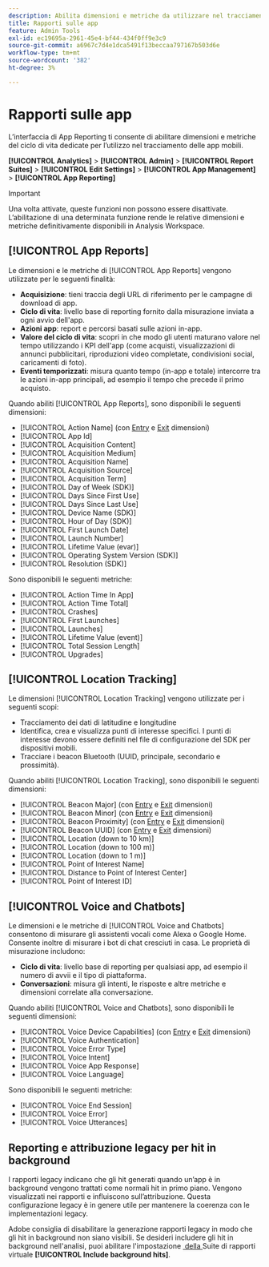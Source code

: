 ```yaml
---
description: Abilita dimensioni e metriche da utilizzare nel tracciamento delle app mobili.
title: Rapporti sulle app
feature: Admin Tools
exl-id: ec19695a-2961-45e4-bf44-434f0ff9e3c9
source-git-commit: a6967c7d4e1dca5491f13beccaa797167b503d6e
workflow-type: tm+mt
source-wordcount: '382'
ht-degree: 3%

---
```


# Rapporti sulle app

L’interfaccia di App Reporting ti consente di abilitare dimensioni e metriche del ciclo di vita dedicate per l’utilizzo nel tracciamento delle app mobili.

**[!UICONTROL Analytics]** > **[!UICONTROL Admin]** > **[!UICONTROL Report Suites]** > **[!UICONTROL Edit Settings]** > **[!UICONTROL App Management]** > **[!UICONTROL App Reporting]**

>[!IMPORTANT]
>
>Una volta attivate, queste funzioni non possono essere disattivate. L’abilitazione di una determinata funzione rende le relative dimensioni e metriche definitivamente disponibili in Analysis Workspace.

## [!UICONTROL App Reports]

Le dimensioni e le metriche di [!UICONTROL App Reports] vengono utilizzate per le seguenti finalità:

* **Acquisizione**: tieni traccia degli URL di riferimento per le campagne di download di app.
* **Ciclo di vita**: livello base di reporting fornito dalla misurazione inviata a ogni avvio dell&#39;app.
* **Azioni app**: report e percorsi basati sulle azioni in-app.
* **Valore del ciclo di vita**: scopri in che modo gli utenti maturano valore nel tempo utilizzando i KPI dell&#39;app (come acquisti, visualizzazioni di annunci pubblicitari, riproduzioni video completate, condivisioni social, caricamenti di foto).
* **Eventi temporizzati**: misura quanto tempo (in-app e totale) intercorre tra le azioni in-app principali, ad esempio il tempo che precede il primo acquisto.

Quando abiliti [!UICONTROL App Reports], sono disponibili le seguenti dimensioni:

* [!UICONTROL Action Name] (con [Entry](/help/components/dimensions/entry-dimensions.md) e [Exit](/help/components/dimensions/exit-dimensions.md) dimensioni)
* [!UICONTROL App Id]
* [!UICONTROL Acquisition Content]
* [!UICONTROL Acquisition Medium]
* [!UICONTROL Acquisition Name]
* [!UICONTROL Acquisition Source]
* [!UICONTROL Acquisition Term]
* [!UICONTROL Day of Week (SDK)]
* [!UICONTROL Days Since First Use]
* [!UICONTROL Days Since Last Use]
* [!UICONTROL Device Name (SDK)]
* [!UICONTROL Hour of Day (SDK)]
* [!UICONTROL First Launch Date]
* [!UICONTROL Launch Number]
* [!UICONTROL Lifetime Value (evar)]
* [!UICONTROL Operating System Version (SDK)]
* [!UICONTROL Resolution (SDK)]

Sono disponibili le seguenti metriche:

* [!UICONTROL Action Time In App]
* [!UICONTROL Action Time Total]
* [!UICONTROL Crashes]
* [!UICONTROL First Launches]
* [!UICONTROL Launches]
* [!UICONTROL Lifetime Value (event)]
* [!UICONTROL Total Session Length]
* [!UICONTROL Upgrades]

## [!UICONTROL Location Tracking]

Le dimensioni [!UICONTROL Location Tracking] vengono utilizzate per i seguenti scopi:

* Tracciamento dei dati di latitudine e longitudine
* Identifica, crea e visualizza punti di interesse specifici. I punti di interesse devono essere definiti nel file di configurazione del SDK per dispositivi mobili.
* Tracciare i beacon Bluetooth (UUID, principale, secondario e prossimità).

Quando abiliti [!UICONTROL Location Tracking], sono disponibili le seguenti dimensioni:

* [!UICONTROL Beacon Major] (con [Entry](/help/components/dimensions/entry-dimensions.md) e [Exit](/help/components/dimensions/exit-dimensions.md) dimensioni)
* [!UICONTROL Beacon Minor] (con [Entry](/help/components/dimensions/entry-dimensions.md) e [Exit](/help/components/dimensions/exit-dimensions.md) dimensioni)
* [!UICONTROL Beacon Proximity] (con [Entry](/help/components/dimensions/entry-dimensions.md) e [Exit](/help/components/dimensions/exit-dimensions.md) dimensioni)
* [!UICONTROL Beacon UUID] (con [Entry](/help/components/dimensions/entry-dimensions.md) e [Exit](/help/components/dimensions/exit-dimensions.md) dimensioni)
* [!UICONTROL Location (down to 10 km)]
* [!UICONTROL Location (down to 100 m)]
* [!UICONTROL Location (down to 1 m)]
* [!UICONTROL Point of Interest Name]
* [!UICONTROL Distance to Point of Interest Center]
* [!UICONTROL Point of Interest ID]

## [!UICONTROL Voice and Chatbots]

Le dimensioni e le metriche di [!UICONTROL Voice and Chatbots] consentono di misurare gli assistenti vocali come Alexa o Google Home. Consente inoltre di misurare i bot di chat cresciuti in casa. Le proprietà di misurazione includono:

* **Ciclo di vita**: livello base di reporting per qualsiasi app, ad esempio il numero di avvii e il tipo di piattaforma.
* **Conversazioni**: misura gli intenti, le risposte e altre metriche e dimensioni correlate alla conversazione.

Quando abiliti [!UICONTROL Voice and Chatbots], sono disponibili le seguenti dimensioni:

* [!UICONTROL Voice Device Capabilities] (con [Entry](/help/components/dimensions/entry-dimensions.md) e [Exit](/help/components/dimensions/exit-dimensions.md) dimensioni)
* [!UICONTROL Voice Authentication]
* [!UICONTROL Voice Error Type]
* [!UICONTROL Voice Intent]
* [!UICONTROL Voice App Response]
* [!UICONTROL Voice Language]

Sono disponibili le seguenti metriche:

* [!UICONTROL Voice End Session]
* [!UICONTROL Voice Error]
* [!UICONTROL Voice Utterances]

## Reporting e attribuzione legacy per hit in background

I rapporti legacy indicano che gli hit generati quando un’app è in background vengono trattati come normali hit in primo piano. Vengono visualizzati nei rapporti e influiscono sull’attribuzione. Questa configurazione legacy è in genere utile per mantenere la coerenza con le implementazioni legacy.

Adobe consiglia di disabilitare la generazione rapporti legacy in modo che gli hit in background non siano visibili. Se desideri includere gli hit in background nell&#39;analisi, puoi abilitare l&#39;impostazione [&#x200B; della &#x200B;](/help/components/vrs/vrs-about.md)Suite di rapporti virtuale **[!UICONTROL Include background hits]**.
